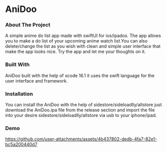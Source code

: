 # AniDoo
### About The Project
A simple anime do list app made with swiftUI for ios/ipados.
The app allows you to make a do list of your upcoming anime watch list.You can also delete/change the list as you wish with clean and simple user interface that make the app looks nice. Try the app and let me your thoughts on it.
### Built With
AniDoo built with the help of xcode 16.1 it uses the swift language for the user interface and framework.
### Installation
You can install the AniDoo with the help of sidestore/sideloadlly/altstore just download the AniDoo.ipa file from the release section and import the file into your desire sidestore/sideloadlly/altstore via usb to your iphone/ipad. 
### Demo

https://github.com/user-attachments/assets/4b437802-dedb-4fa7-82e1-bc5a200440d7

